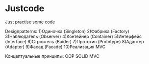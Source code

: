 # Justcode
Just practise some code


Designpatterns:
1)Одиночка (Singleton)
2)Фабрика (Factory)
3)Наблюдатель (Observer)
4)Контейнер (Container)
5)Интерфейс (Interface)
6)Строитель (Buider)
7)Прототип (Prototype)
8)Адаптер (Adapter)
9)Фасад (Facade)
10)Реализация MVC

Концептуальные принципы:
OOP
SOLID
MVC
